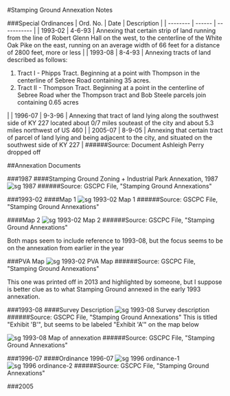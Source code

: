 #Stamping Ground Annexation Notes

###Special Ordinances
| Ord. No. | Date   | Description |
| -------- | ------ | ----------- |
| 1993-02  | 4-6-93 | Annexing that certain strip of land running from the line of Robert Glenn Hall on the west, to the centerline of the White Oak Pike on the east, running on an average width of 66 feet for a distance of 2800 feet, more or less |
| 1993-08  | 8-4-93 | Annexing tracts of land described as follows:  <ol><li>Tract I - Phipps Tract. Beginning at a point with Thompson in the centerline of Sebree Road containing 35 acres.</li><li>Tract II - Thompson Tract. Beginning at a point in the centerline of Sebree Road wher the Thompson tract and Bob Steele parcels join containing 0.65 acres</li></ol> |
| 1996-07 | 9-3-96 | Annexing that tract of land lying along the southwest side of KY 227 located about 0/7 miles souteast of the city and about 5.3 miles northwest of US 460 |
| 2005-07 | 8-9-05 | Annexing that certain tract of parcel of land lying and being adjacent to the city, and situated on the southwest side of KY 227 |
######Source: Document Ashleigh Perry dropped off

##Annexation Documents

###1987
####Stamping Ground Zoning + Industrial Park Annexation, 1987
![sg 1987](https://raw.githubusercontent.com/gscpcgis/gscpcgis/master/SG_annex/img/SG_ZoneMap_1987.jpg "Stamping Ground 1987 Zoning and Annexation")
######Source: GSCPC File, "Stamping Ground Annexations"

###1993-02
####Map 1
![sg 1993-02 Map 1](https://raw.githubusercontent.com/gscpcgis/gscpcgis/master/SG_annex/img/SG_ZoneMap-1_1993.jpg "Stamping Ground 1993-02 Map 1")
######Source: GSCPC File, "Stamping Ground Annexations"

####Map 2
![sg 1993-02 Map 2](https://raw.githubusercontent.com/gscpcgis/gscpcgis/master/SG_annex/img/SG_ZoneMap-2_1993.jpg "Stamping Ground 1993-02 Map 2")
######Source: GSCPC File, "Stamping Ground Annexations"

Both maps seem to include reference to 1993-08, but the focus seems to be on the annexation from earlier in the year

###PVA Map
![sg 1993-02 PVA Map](https://raw.githubusercontent.com/gscpcgis/gscpcgis/master/SG_annex/img/SG_PVA_1993_.jpg "Stamping Ground 1993-02 PVA Map")
######Source: GSCPC File, "Stamping Ground Annexations"

This one was printed off in 2013 and highlighted by someone, but I suppose is better clue as to what Stamping Ground annexed in the early 1993 annexation.

###1993-08
####Survey Description
![sg 1993-08 Survey description](https://raw.githubusercontent.com/gscpcgis/gscpcgis/master/SG_annex/img/SG_SurveyDescription_1993.jpg "Stamping Ground 1993-08 Survey Description")
######Source: GSCPC File, "Stamping Ground Annexations"
This is titled "Exhibit 'B'", but seems to be labeled "Exhibit 'A'" on the map below

![sg 1993-08 Map of annexation](https://raw.githubusercontent.com/gscpcgis/gscpcgis/master/SG_annex/img/SG_ExhibitA_1993.jpg "Stamping Ground 1993-08 Annexation map")
######Source: GSCPC File, "Stamping Ground Annexations"

###1996-07
####Ordinance 1996-07
![sg 1996 ordinance-1](https://raw.githubusercontent.com/gscpcgis/gscpcgis/master/SG_annex/img/SG_Ordinance-01_1996.jpg "Stamping Ground Ordinance 1996-07 page 1")
![sg 1996 ordinance-2](https://raw.githubusercontent.com/gscpcgis/gscpcgis/master/SG_annex/img/SG_Ordinance-02_1996.jpg "Stamping Ground Ordinance 1996-07 page 2")
######Source: GSCPC File, "Stamping Ground Annexations"

###2005



